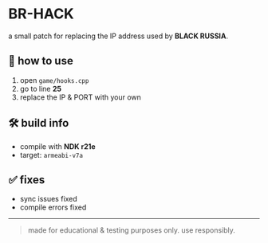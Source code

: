 # BR-HACK

a small patch for replacing the IP address used by **BLACK RUSSIA**.

## 🔧 how to use

1. open `game/hooks.cpp`  
2. go to line **25**  
3. replace the IP & PORT with your own  

## 🛠 build info

- compile with **NDK r21e**  
- target: `armeabi-v7a`

## ✅ fixes

- sync issues fixed  
- compile errors fixed  

---

> made for educational & testing purposes only. use responsibly.
